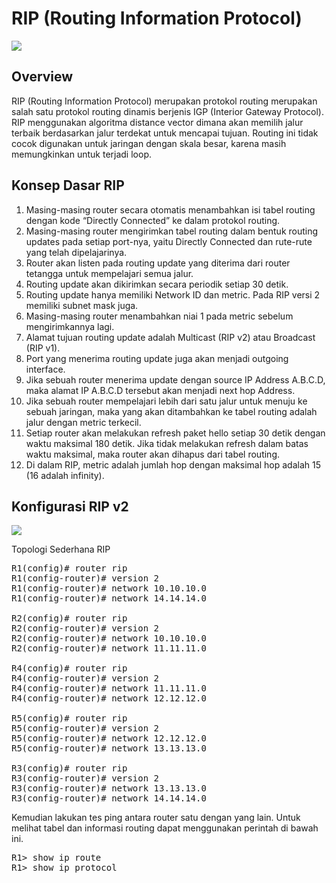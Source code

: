 # RIP (Routing Information Protocol)

<img align="center" src="https://drive.google.com/uc?export=view&id=1g3DSR01RWv2dk69pkAyzjj95ED894ijD">

## Overview

RIP (Routing Information Protocol) merupakan protokol routing merupakan salah satu protokol routing dinamis berjenis IGP (Interior Gateway Protocol). RIP menggunakan algoritma distance vector dimana akan memilih jalur terbaik berdasarkan jalur terdekat untuk mencapai tujuan. Routing ini tidak cocok digunakan untuk jaringan dengan skala besar, karena masih memungkinkan untuk terjadi loop.

## Konsep Dasar RIP

1. Masing-masing router secara otomatis menambahkan isi tabel routing dengan kode “Directly Connected” ke dalam protokol routing.
2. Masing-masing router mengirimkan tabel routing dalam bentuk routing updates pada setiap port-nya, yaitu Directly Connected dan rute-rute yang telah dipelajarinya.
3. Router akan listen pada routing update yang diterima dari router tetangga untuk mempelajari semua jalur.
4. Routing update akan dikirimkan secara periodik setiap 30 detik.
5. Routing update hanya memiliki Network ID dan metric. Pada RIP versi 2 memiliki subnet mask juga.
6. Masing-masing router menambahkan niai 1 pada metric sebelum mengirimkannya lagi.
7. Alamat tujuan routing update adalah Multicast (RIP v2) atau Broadcast (RIP v1).
8. Port yang menerima routing update juga akan menjadi outgoing interface.
9. Jika sebuah router menerima update dengan source IP Address A.B.C.D, maka alamat IP A.B.C.D tersebut akan menjadi next hop Address.
10. Jika sebuah router mempelajari lebih dari satu jalur untuk menuju ke sebuah jaringan, maka yang akan ditambahkan ke tabel routing adalah jalur dengan metric terkecil.
11. Setiap router akan melakukan refresh paket hello setiap 30 detik dengan waktu maksimal 180 detik. Jika tidak melakukan refresh dalam batas waktu maksimal, maka router akan dihapus dari tabel routing.
12. Di dalam RIP, metric adalah jumlah hop dengan maksimal hop adalah 15 (16 adalah infinity).

## Konfigurasi RIP v2

<img align="center" src="https://drive.google.com/uc?export=view&id=1hYtZcWK-TAAdHHaXbiDt5oDyNgbQbkQd">

Topologi Sederhana RIP

<pre>
R1(config)# router rip
R1(config-router)# version 2
R1(config-router)# network 10.10.10.0
R1(config-router)# network 14.14.14.0

R2(config)# router rip
R2(config-router)# version 2
R2(config-router)# network 10.10.10.0
R2(config-router)# network 11.11.11.0

R4(config)# router rip
R4(config-router)# version 2
R4(config-router)# network 11.11.11.0
R4(config-router)# network 12.12.12.0

R5(config)# router rip
R5(config-router)# version 2
R5(config-router)# network 12.12.12.0
R5(config-router)# network 13.13.13.0

R3(config)# router rip
R3(config-router)# version 2
R3(config-router)# network 13.13.13.0
R3(config-router)# network 14.14.14.0
</pre>

Kemudian lakukan tes ping antara router satu dengan yang lain. Untuk melihat tabel dan informasi routing dapat menggunakan perintah di bawah ini.

<pre>
R1> show ip route
R1> show ip protocol
</pre>

